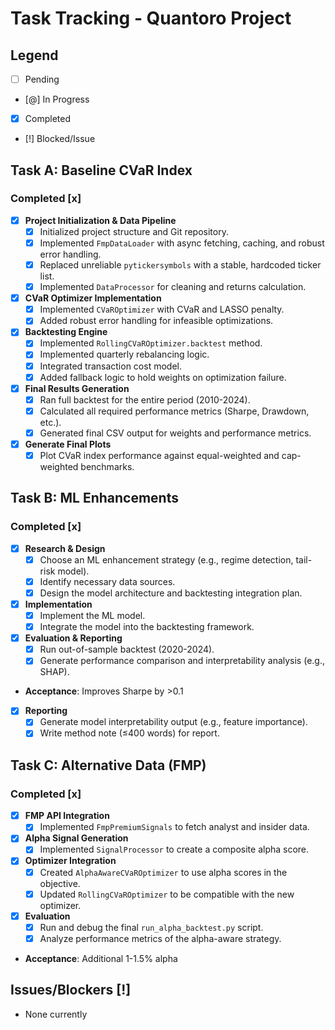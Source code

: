 # Task Tracking - Quantoro Project

## Legend
- [ ] Pending
- [@] In Progress  
- [x] Completed
- [!] Blocked/Issue

## Task A: Baseline CVaR Index

### Completed [x]
- [x] **Project Initialization & Data Pipeline**
  - [x] Initialized project structure and Git repository.
  - [x] Implemented `FmpDataLoader` with async fetching, caching, and robust error handling.
  - [x] Replaced unreliable `pytickersymbols` with a stable, hardcoded ticker list.
  - [x] Implemented `DataProcessor` for cleaning and returns calculation.
- [x] **CVaR Optimizer Implementation**
  - [x] Implemented `CVaROptimizer` with CVaR and LASSO penalty.
  - [x] Added robust error handling for infeasible optimizations.
- [x] **Backtesting Engine**
  - [x] Implemented `RollingCVaROptimizer.backtest` method.
  - [x] Implemented quarterly rebalancing logic.
  - [x] Integrated transaction cost model.
  - [x] Added fallback logic to hold weights on optimization failure.
- [x] **Final Results Generation**
  - [x] Ran full backtest for the entire period (2010-2024).
  - [x] Calculated all required performance metrics (Sharpe, Drawdown, etc.).
  - [x] Generated final CSV output for weights and performance metrics.
- [x] **Generate Final Plots**
  - [x] Plot CVaR index performance against equal-weighted and cap-weighted benchmarks.

## Task B: ML Enhancements

### Completed [x]
- [x] **Research & Design**
  - [x] Choose an ML enhancement strategy (e.g., regime detection, tail-risk model).
  - [x] Identify necessary data sources.
  - [x] Design the model architecture and backtesting integration plan.
- [x] **Implementation**
  - [x] Implement the ML model.
  - [x] Integrate the model into the backtesting framework.
- [x] **Evaluation & Reporting**
  - [x] Run out-of-sample backtest (2020-2024).
  - [x] Generate performance comparison and interpretability analysis (e.g., SHAP).
- **Acceptance**: Improves Sharpe by >0.1
- [x] **Reporting**
  - [x] Generate model interpretability output (e.g., feature importance).
  - [x] Write method note (≤400 words) for report.

## Task C: Alternative Data (FMP)

### Completed [x] 
- [x] **FMP API Integration**
  - [x] Implemented `FmpPremiumSignals` to fetch analyst and insider data.
- [x] **Alpha Signal Generation**
  - [x] Implemented `SignalProcessor` to create a composite alpha score.
- [x] **Optimizer Integration**
  - [x] Created `AlphaAwareCVaROptimizer` to use alpha scores in the objective.
  - [x] Updated `RollingCVaROptimizer` to be compatible with the new optimizer.
- [x] **Evaluation**
  - [x] Run and debug the final `run_alpha_backtest.py` script.
  - [x] Analyze performance metrics of the alpha-aware strategy.
- **Acceptance**: Additional 1-1.5% alpha

## Issues/Blockers [!]
- None currently
